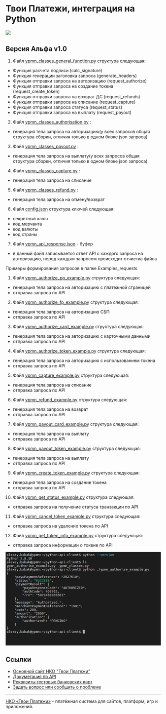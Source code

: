 # Твои Платежи, интеграция на Python
![](https://repository-images.githubusercontent.com/638835276/ff494b04-d65b-4843-8759-e85c689a7e80)

## Версия Альфа v1.0
1) Файл [ypmn_classes_general_function.py](https://github.com/yourpayments/python-api-client/blob/main/ypmn_classes_general_function.py) структура следующая:
- Функция расчета подписи (calc_signature)
- Функция генерации заголовка запроса (generate_headers)
- Функция отправки запроса на авторизацию (request_authorize)
- Функция отправки запроса на создание токена (request_create_token)
- Функция отправки запроса на возврат ДС (request_refunds)
- Функция отправки запроса на списание (request_capture)
- Функция отправки запроса статуса (request_status)
- Функция отправки запроса на выплату (request_payout)


2) Файл [ypmn_classes_authorisation.py](https://github.com/yourpayments/python-api-client/blob/main/ypmn_classes_authorisation.py) :
- генерация тела запроса на авторизацию(у всех запросов общая структура сборки, отличия только в одном блоке json запроса)


3) Файл [ypmn_classes_payout.py](https://github.com/yourpayments/python-api-client/blob/main/ypmn_classes_payout.py) :
- генерация тела запроса на выплату(у всех запросов общая структура сборки, отличия только в одном блоке json запроса)


4) Файл [ypmn_classes_capture.py](https://github.com/yourpayments/python-api-client/blob/main/ypmn_classes_capture.py) :
- генерация тела запроса на списание


5) Файл [ypmn_classes_refund.py](https://github.com/yourpayments/python-api-client/blob/main/ypmn_classes_refund.py) :
- генерация тела запроса на отмену/возврат


6) Файл [config.json](https://github.com/yourpayments/python-api-client/blob/main/config.json) структура ключей следующая:
- секретный ключ
- код мерчанта
- код валюты
- код страны


7) Файл [ypmn_api_response.json](https://github.com/yourpayments/python-api-client/blob/main/ypmn_api_response.json) - буфер
- в данный файл записывается ответ API с каждого запроса на авторизацию, перед каждым запросом происходит отчистка файла


Примеры формирования запросов в папке Examples_requests

1) Файл [ypmn_authorize_pp_example.py](https://github.com/yourpayments/python-api-client/blob/main/Examples_requests/ypmn_authorize_pp_example.py) структура следующая:
- генерация тела запроса на авторизацию с платежной страницей
- отправка запроса по API

2) Файл [ypmn_authorize_fp_example.py](https://github.com/yourpayments/python-api-client/blob/main/Examples_requests/ypmn_authorize_fp_example.py) структура следующая:
- генерация тела запроса на авторизацию СБП
- отправка запроса по API

3) Файл [ypmn_authorize_card_example.py](https://github.com/yourpayments/python-api-client/blob/main/Examples_requests/ypmn_authorize_card_example.py) структура следующая:
- генерация тела запроса на авторизацию с карточными данными
- отправка запроса по API

4) Файл [ypmn_authorize_token_example.py](https://github.com/yourpayments/python-api-client/blob/main/Examples_requests/ypmn_authorize_token_example.py) структура следующая:
- генерация тела запроса на авторизацию с использованием токена
- отправка запроса по API
 
5) Файл [ypmn_capture_example.py](https://github.com/yourpayments/python-api-client/blob/main/Examples_requests/ypmn_capture_example.py) структура следующая:
- генерация тела запроса на списание
- отправка запроса по API

6) Файл [ypmn_refund_example.py](https://github.com/yourpayments/python-api-client/blob/main/Examples_requests/ypmn_refund_example.py) структура следующая:
- генерация тела запроса на возврат
- отправка запроса по API

7) Файл [ypmn_payout_card_example.py](https://github.com/yourpayments/python-api-client/blob/main/Examples_requests/ypmn_payout_card_example.py) структура следующая:
- генерация тела запроса на выплату
- отправка запроса по API

8) Файл [ypmn_payout_token_example.py](https://github.com/yourpayments/python-api-client/blob/main/Examples_requests/ypmn_payout_token_example.py) структура следующая:
- генерация тела запроса на выплату
- отправка запроса по API

9) Файл [ypmn_create_token_example.py](https://github.com/yourpayments/python-api-client/blob/main/Examples_requests/ypmn_create_token_example.py) структура следующая:
- генерация тела запроса на создание токена
- отправка запроса по API

10) Файл [ypmn_get_status_example.py](https://github.com/yourpayments/python-api-client/blob/main/Examples_requests/ypmn_get_status_example.py) структура следующая:
- отправка запроса на получение статуса транзакции по API 

11) Файл [ypmn_cancel_token_example.py](https://github.com/yourpayments/python-api-client/blob/main/Examples_requests/ypmn_cancel_token_example.py) структура следующая:
- отправка запроса на удаление токена по API 

12) Файл [ypmn_get_token_info_example.py](https://github.com/yourpayments/python-api-client/blob/main/Examples_requests/ypmn_get_token_info_example.py) структура следующая:
- отправка запроса информации о токене по API 


![](https://github.com/yourpayments/python-api-client/blob/main/ypmn-python-client.png)

## Ссылки
- [Основной сайт НКО "Твои Платежи"](https://YPMN.ru/)
- [Докуметация по API](https://ypmn.ru/ru/documentation/)
- [Реквизиты тестовых банковских карт](https://dev.payu.ru/ru/documents/rest-api/testing/#menu-2)
- [Задать вопрос или сообщить о проблеме](https://github.com/yourpayments/php-api-client/issues/new)

-------------
[НКО «Твои Платежи»](https://YPMN.ru/ "Платёжная система для сайтов, платформ и приложений") - платёжная система для сайтов, платформ, игр и приложений.
